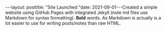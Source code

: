 ---layout: posttitle: "Site Launched "date: 2021-09-01---Created a simple website using GitHub Pages with integrated Jekyll (note md files use Markdown for syntax formatting).  **Bold** words.  As Markdown is actually is a lot easier to use for writing posts/notes than raw HTML.
